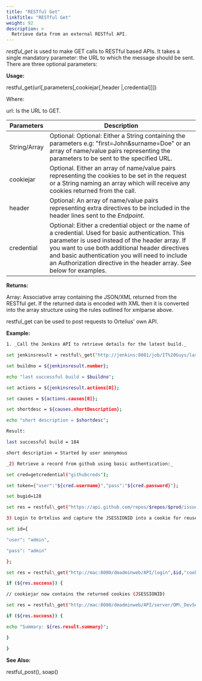 ```yaml
---
title: "RESTful Get"
linkTitle: "RESTful Get"
weight: 92
description: >
  Retrieve data from an external RESTful API. 
---
```


_restful\_get_ is used to make GET calls to RESTful based APIs. It takes a single mandatory parameter: the URL to which the message should be sent. There are three optional parameters:

**Usage:**

restful\_get(url[,parameters[,cookiejar[,header |,credential]]])

Where:

url: Is the URL to GET.

| Parameters | Description |
| --- | --- |
| String/Array | Optional: Optional: Either a String containing the parameters e.g: "first=John&amp;surname=Doe" or an array of name/value pairs representing the parameters to be sent to the specified URL.|
| cookiejar | Optional. Either an array of name/value pairs representing the cookies to be set in the request or a String naming an array which will receive any cookies returned from the call. |
|header | Optional: An array of name/value pairs representing extra directives to be included in the header lines sent to the _Endpoint_.|
| credential | Optional: Either a credential object or the name of a credential. Used for basic authentication. This parameter is used instead of the header array. If you want to use both additional header directives and basic authentication you will need to include an Authorization directive in the header array. See below for examples. |

**Returns:**

Array: Associative array containing the JSON/XML returned from the RESTful get. If the returned data is encoded with XML then it is converted into the array structure using the rules outlined for xmlparse above.

restful\_get can be used to post requests to Ortelius' own API.

**Example:**

```bash
1. _Call the Jenkins API to retrieve details for the latest build._

set jenkinsresult = restful\_get("http://jenkins:8081/job/IT%20Guys/lastSuccessfulBuild/api/json");

set buildno = ${jenkinsresult.number};

echo "last successful build = $buildno";

set actions = ${jenkinsresult.actions[0]};

set causes = ${actions.causes[0]};

set shortdesc = ${causes.shortDescription};

echo "short description = $shortdesc";

Result:

last successful build = 184

short description = Started by user anonymous

_2) Retrieve a record from github using basic authentication:_

set cred=getcredential("githubcreds");

set token={"user":"${cred.username}","pass":"${cred.password}"};

set bugid=128

set res = restful\_get("https://api.github.com/repos/$repos/$prod/issues/$bugid",$token);

3) Login to Ortelius and capture the JSESSIONID into a cookie for reuse

set id={

"user": "admin",

"pass": "admin"

};

set res = restful\_get("http://mac:8080/dmadminweb/API/login",$id,"cookiejar");

if (${res.success}) {

// cookiejar now contains the returned cookies (JSESSIONID)

set res = restful\_get("http://mac:8080/dmadminweb/API/server/OM\_DevServer",null,$cookiejar);

if (${res.success}) {

echo "Summary: ${res.result.summary}";

}

}
```

**See Also:**

restful\_post(), soap()
